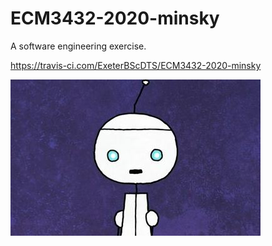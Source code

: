 # ECM3432-2020-minsky

A software engineering exercise.

<https://travis-ci.com/ExeterBScDTS/ECM3432-2020-minsky>

![robot picture](minsky.jpg "I can help")
